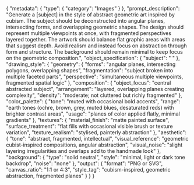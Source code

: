 {
  "metadata": {
    "type": {
      "category": "Images"
    }
  },
  "prompt_description": "Generate a [subject] in the style of abstract geometric art inspired by cubism. The subject should be deconstructed into angular planes, intersecting forms, and overlapping geometric shapes. The design should represent multiple viewpoints at once, with fragmented perspectives layered together. The artwork should balance flat graphic areas with areas that suggest depth. Avoid realism and instead focus on abstraction through form and structure. The background should remain minimal to keep focus on the geometric composition.",
  "object_specification": {
    "subject": " "
  },
  "drawing_style": {
    "geometry": {
      "forms": "angular planes, intersecting polygons, overlapping shapes",
      "fragmentation": "subject broken into multiple faceted parts",
      "perspective": "simultaneous multiple viewpoints, fragmented spatial logic"
    },
    "composition": {
      "object_focus": "central abstracted subject",
      "arrangement": "layered, overlapping planes creating complexity",
      "density": "moderate; not cluttered but richly fragmented"
    },
    "color_palette": {
      "tone": "muted with occasional bold accents",
      "range": "earth tones (ochre, brown, grey, muted blues, desaturated reds) with brighter contrast areas",
      "usage": "planes of color applied flatly, minimal gradients"
    },
    "textures": {
      "material_finish": "matte painted surface",
      "surface_treatment": "flat fills with occasional visible brush or texture variation",
      "texture_realism": "stylised, painterly abstraction"
    },
    "aesthetic": {
      "tone": "abstract, fragmented, intellectual",
      "visual_reference": "geometric cubist-inspired compositions, angular abstraction",
      "visual_noise": "slight layering irregularities and overlaps add to the handmade look"
    },
    "background": {
      "type": "solid neutral",
      "style": "minimal, light or dark tone backdrop",
      "noise": "none"
    },
    "output": {
      "format": "PNG or SVG",
      "canvas_ratio": "1:1 or 4:3",
      "style_tag": "cubism-inspired, geometric abstraction, fragmented planes"
    }
  }
}
